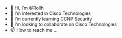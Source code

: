 - 👋 Hi, I’m @Rollh
- 👀 I’m interested in Cisco Technologies
- 🌱 I’m currently learning CCNP Security
- 💞️ I’m looking to collaborate on Cisco Technologies
- 📫 How to reach me ...

<!---
Rollh/Rollh is a ✨ special ✨ repository because its `README.md` (this file) appears on your GitHub profile.
You can click the Preview link to take a look at your changes.
--->
